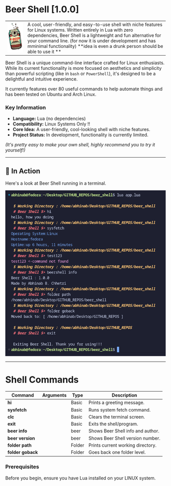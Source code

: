 # Beer Shell [1.0.0] 

<table>
  <tr>
    <td><img src="images/logo.png" alt="images/Beer Shell Logo" width="300"></td>
    <td>A cool, user-friendly, and easy-to-use shell with niche features for Linux systems. Written entirely in Lua with zero dependencies, Beer Shell is a lightweight and fun alternative for your command line. (for now it is under development and has mminimal functionality) **idea is even a drunk person should be able to use it **</td>
  </tr>
</table>

Beer Shell is a unique command-line interface crafted for Linux enthusiasts. While its current functionality is more focused on aesthetics and simplicity than powerful scripting (like in `bash` or `PowerShell`), it's designed to be a delightful and intuitive experience.

It currently features over 80 useful commands to help automate things and has been tested on Ubuntu and Arch Linux.

### Key Information
- **Language:** Lua (no dependencies)
- **Compatibility:** Linux Systems Only ‼️
- **Core Idea:** A user-friendly, cool-looking shell with niche features.
- **Project Status:** In development, functionality is currently limited.

*(It's pretty easy to make your own shell, highly recommend you to try it yourself!)*

---

## 📸 In Action

Here's a look at Beer Shell running in a terminal.

![Screenshot of Beer Shell in use](images/executed_code.png)

---
# Shell Commands

  | Command          | Arguments | Type     | Description                        |
  |------------------|-----------|----------|------------------------------------|
  | **hi**           |           | Basic    | Prints a greeting message.         |
  | **sysfetch**     |           | Basic    | Runs system fetch command.         |
  | **clc**          |           | Basic    | Clears the terminal screen.        |
  | **exit**         |           | Basic    | Exits the shell/program.           |
  | **beer info**    |           | beer     | Shows Beer Shell info and author.  |
  | **beer version** |           | beer     | Shows Beer Shell version number.   |
  | **folder path**  |           | Folder   | Prints current working directory.  |
  | **folder goback**|           | Folder   | Goes back one folder level.        |

### Prerequisites
Before you begin, ensure you have Lua installed on your LINUX system.


